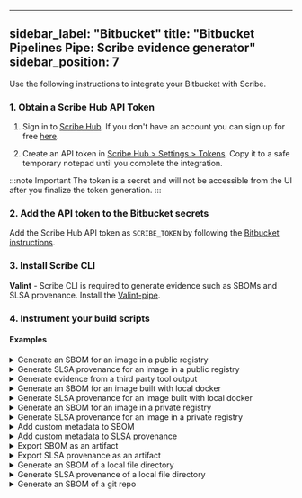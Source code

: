 
---
sidebar_label: "Bitbucket"
title: "Bitbucket Pipelines Pipe: Scribe evidence generator"
sidebar_position: 7
---
Use the following instructions to integrate your Bitbucket with Scribe.

### 1. Obtain a Scribe Hub API Token
1. Sign in to [Scribe Hub](https://app.scribesecurity.com). If you don't have an account you can sign up for free [here](https://scribesecurity.com/scribe-platform-lp/ "Start Using Scribe For Free").

2. Create an API token in [Scribe Hub > Settings > Tokens](https://app.scribesecurity.com/settings/tokens). Copy it to a safe temporary notepad until you complete the integration.

:::note Important
The token is a secret and will not be accessible from the UI after you finalize the token generation.
:::

### 2. Add the API token to the Bitbucket secrets

Add the Scribe Hub API token as `SCRIBE_TOKEN` by following the [Bitbucket instructions](https://support.atlassian.com/bitbucket-cloud/docs/variables-and-secrets/ "Bitbucket instructions").

### 3. Install Scribe CLI

**Valint** - Scribe CLI is required to generate evidence such as SBOMs and SLSA provenance. Install the [Valint-pipe](https://bitbucket.org/scribe-security/valint-pipe/src/master/).

### 4. Instrument your build scripts

#### Examples

<details>
  <summary>Generate an SBOM for an image in a public registry</summary>

```yaml
- pipe: scribe-security/valint-pipe:1.1.0
  variables:
    COMMAND: bom
    TARGET: busybox:latest
```
</details>

<details>
  <summary>Generate SLSA provenance for an image in a public registry</summary>

```yaml
- pipe: scribe-security/valint-pipe:1.1.0
  variables:
    COMMAND: slsa
    TARGET: busybox:latest
```
</details>

<details>
  <summary>Generate evidence from a third party tool output</summary>

```yaml
- pipe: scribe-security/valint-pipe:1.1.0
  variables:
    COMMAND: evidence
    TARGET: some_security_report.json
```
</details>

<details>
  <summary>Generate an SBOM for an image built with local docker</summary>

```yaml
- pipe: scribe-security/valint-pipe:1.1.0
  variables:
    COMMAND: bom
    TARGET: image_name:latest
    VERBOSE: 2
```
</details>

<details>
  <summary>Generate SLSA provenance for an image built with local docker</summary>

```yaml
- pipe: scribe-security/valint-pipe:1.1.0
  variables:
    COMMAND: slsa
    TARGET: image_name:latest
```
</details>

<details>
  <summary>Generate an SBOM for an image in a private registry</summary>

> Add a `docker login` task before adding the following task:

```yaml
- pipe: scribe-security/valint-pipe:1.1.0
  variables:
    COMMAND: bom
    TARGET: scribesecurity.jfrog.io/scribe-docker-local/example:latest
```
</details>

<details>
  <summary>Generate SLSA provenance for an image in a private registry</summary>

> Add a `docker login` task before adding the following task:

```yaml
- pipe: scribe-security/valint-pipe:1.1.0
  variables:
    COMMAND: slsa
    TARGET: scribesecurity.jfrog.io/scribe-docker-local/example:latest
    VERBOSE: 2
```
</details>

<details>
  <summary>Add custom metadata to SBOM</summary>

```yaml
- step:
    name: valint-image-step
    script:
      - export test_env=test_env_value
      - pipe: docker://scribesecuriy.jfrog.io/scribe-docker-public-local/valint-pipe:dev-latest
        variables:
          COMMAND_NAME: bom
          TARGET: busybox:latest
          ENV: test_env
          LABEL: test_label
```
</details>

<details>
  <summary>Add custom metadata to SLSA provenance</summary>

```yaml
- step:
    name: valint-image-step
    script:
      - export test_env=test_env_value


      - pipe: docker://scribesecuriy.jfrog.io/scribe-docker-public-local/valint-pipe:dev-latest
        variables:
          COMMAND_NAME: slsa
          TARGET: busybox:latest
          ENV: test_env
          LABEL: test_label
```
</details>

<details>
  <summary>Export SBOM as an artifact</summary>

> Use `format` input argument to set the format.

```yaml
- step:
    name: save-artifact-step
    script:
      - pipe: docker://scribesecuriy.jfrog.io/scribe-docker-public-local/valint-pipe:dev-latest
        variables:
          COMMAND_NAME: bom
          OUTPUT_FILE: my_sbom.json
          TARGET: busybox:latest

    artifacts:
      - scribe/**
      - my_sbom.json
```
</details>

<details>
  <summary>Export SLSA provenance as an artifact</summary>

> Use `format` input argument to set the format.

```yaml
- step:
    name: save-artifact-step
    script:
      - pipe: docker://scribesecuriy.jfrog.io/scribe-docker-public-local/valint-pipe:dev-latest
        variables:
          COMMAND_NAME: slsa
          OUTPUT_FILE: my_slsa.json
          TARGET: busybox:latest

    artifacts:
      - scribe/**
      - my_slsa.json
```
</details>

<details>
  <summary> Generate an SBOM of a local file directory </summary>

```YAML
step:
  name: dir-sbom-step
  script:
  - mkdir testdir
  - echo "test" > testdir/test.txt
  - pipe: scribe-security/valint-pipe:1.1.0
    variables:
      COMMAND: bom
      TARGET: dir:./testdir
      SCRIBE_CLIENT_SECRET: $SCRIBE_TOKEN
```
</details>
<details>
  <summary> Generate SLSA provenance of a local file directory </summary>
  
```YAML
step:
  name: dir-sbom-step
  script:
  - mkdir testdir
  - echo "test" > testdir/test.txt
  - pipe: scribe-security/valint-pipe:1.1.0
    variables:
      COMMAND: slsa
      TARGET: dir:./testdir
      SCRIBE_CLIENT_SECRET: $SCRIBE_TOKEN
```
</details>

<details>
  <summary> Generate an SBOM of a git repo </summary>
  <p>For a remote git repo:</p>

```YAML
- step:
    name: valint-git-step
    script:
      - pipe: docker://scribesecuriy.jfrog.io/scribe-docker-public-local/valint-pipe:dev-latest
        variables:
          COMMAND_NAME: bom
          TARGET: git:https://github.com/mongo-express/mongo-express.git
          VERBOSE: 2          
```

<p>For a local git repo:</p>

```YAML
    - step:
        name: valint-git-step
        script:
          - git clone https://github.com/mongo-express/mongo-express.git scm_mongo_express
          - pipe: docker://scribesecuriy.jfrog.io/scribe-docker-public-local/valint-pipe:dev-latest
            variables:
              COMMAND_NAME: bom
              TARGET: dir:scm_mongo_express
              VERBOSE: 2              
```

<details>
  <summary> Generate SLSA provenance for a git repo </summary>
  <p>For a remote git repo:</p>
  
```YAML
- step:
    name: valint-git-step
    script:
      - pipe: docker://scribesecuriy.jfrog.io/scribe-docker-public-local/valint-pipe:dev-latest
        variables:
          COMMAND_NAME: slsa
          TARGET: git:https://github.com/mongo-express/mongo-express.git
          VERBOSE: 2          
```

<p>For a local git repo:</p>

```YAML
    - step:
        name: valint-git-step
        script:
          - git clone https://github.com/mongo-express/mongo-express.git scm_mongo_express
          - pipe: docker://scribesecuriy.jfrog.io/scribe-docker-public-local/valint-pipe:dev-latest
            variables:
              COMMAND_NAME: slsa
              TARGET: dir:scm_mongo_express
              VERBOSE: 2              
```
